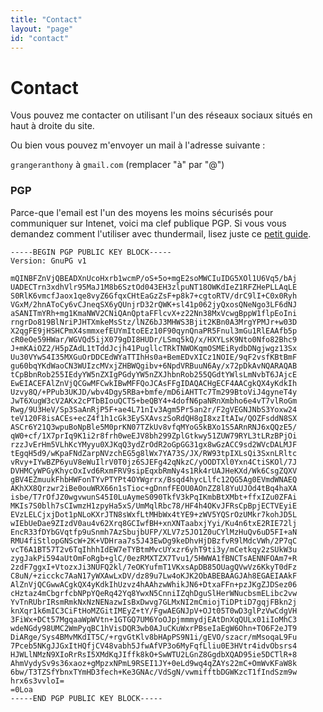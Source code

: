```yaml
---
title: "Contact"
layout: "page"
id: "contact"
---
```


# Contact

Vous pouvez me contacter on utilisant l'un des réseaux sociaux situés en haut à droite du site.

Ou bien vous pouvez m'envoyer un mail à l'adresse suivante :

`grangeranthony` à `gmail.com`
(remplacer "à" par "@")

### PGP

Parce-que l'email est l'un des moyens les moins sécurisés pour communiquer sur Intenet, voici ma clef publique PGP. Si vous vous demandez comment l'utiliser avec thundermail, lisez juste ce [petit guide](https://support.mozilla.org/en-US/kb/digitally-signing-and-encrypting-messages#w_sending-a-digitally-signed-and-or-encrypted-email).

```
-----BEGIN PGP PUBLIC KEY BLOCK-----
Version: GnuPG v1

mQINBFZnVjQBEADXnUcoHxrb1wcmP/oS+5o+mgE2soMWCIuIDG5XOl1U6Vq5/bAj
UADECTrn3xdhVlr95MaJ1M8b6SztOd043EH3zlpuNT18OWKdIeZ1RFZHePLLAqLE
S0RlK6vmcfJaox1qe8vyZ6GfqxCHtEaGzZsF+p8k7+cgtoRTV/drC9lI+C0x0Ryh
VGxM/2hnAToCy6vCJneqSX6yQUnjrD32rQWK+sl41p062jyQxosQNeNgo3LF6dNJ
aSANITmYRh+mg1KmaNWV2CNiQAnQptaFFlcvX+z22Nn38MxVcwgBppW1flpEoIni
rngrDo819BlNriPJHTXmkeMsStz/lNZ6bJ3MHWS3Bjit2KBn0A3MrgYPMJr+w03D
X2qgFE9jHSHCPmX4smmxefEUYmItoEEz10F90qynQnaPR5Fnul3mGu1RlEAAfb5p
cR0eOe59HWar/WGVQd5ijX079gDI8HUDr/LSmq5kQ/x/HXYLsK9Nto0Nfo82Bhc9
J+mKAiOZ2/H5pZAdL1tTddJcjh41PugllcTRkTNWOKqmOSMEiRydbDNgjwgz13Sx
Uu30VYw54I35MXGuOrDDCEdWYaTTIhHs0a+BemEDvXICz1NOIE/9qF2vsfKBtBmF
gu60bqYKdWaoCN3WUIzcMVxjZHBWQgibv+6NpdVRBuuN6Ay/x72pDkAvNQARAQAB
tCpBbnRob255IEdyYW5nZXIgPGdyYW5nZXJhbnRob255QGdtYWlsLmNvbT6JAjcE
EwEIACEFAlZnVjQCGwMFCwkIBwMFFQoJCAsFFgIDAQACHgECF4AACgkQX4yKdkIh
Uzvy8Q/+PPub3UKJD/wbv4Dgy5RBa+bmfe/mD6iAHTTc7Tm299BtoViJ4gyneT4y
JwT6XugW3cV2AKx2cPTbBIouQCT5+beQBY4+4dofN6paNRnXmbho6e4vT7vlRoGm
Rwg/9U3HeV/Sp3SaAnRjP5F+ae4L71nIv3Agm5Pr5an2r/F2gVEGNJNbS3Yoxw24
teV120F8isACEs+ecZ4f1h1cGk3EySXAvszSoRdQH8gI8xzItAIw/QOZFsddN8SX
ASCr6Y21Q3wpuBoNpBle5M0prKN07TZkUv8vfqMYoG5kBXo1S5ARnRNJ6xQQzE5/
qW0+cf/1X7prIq9K1i2r8frh0weEJV8bh299ZplGtkwy51ZUW79RYL3tLRzBPjOi
rzzJvErHm5VLhKcYMyyu0XJKqQ3ydZrOdR2oGpGG31gx8wGzACC9sd2WVcDALMJF
tEgqH5d9/wKpaFNdZarpNVzchEG5g8lWx7YA73S/JX/RW93tpIXLsQi3SxnLRltc
vRvy+IYwBZP6yuV8eWuIlrV0T0jz6SJEFg42qNkzC/yOODTXl0Yxn4CtiSKOl/7J
DVHMCyWPGyKhycOxIvd6RxmFRV9sipEqxbRmNy4s1Rk4rUAJHeKXd/Wk6CsgZQXV
gBV4EZmuukFhbHWFonTYvPTYPt4OYWgrrx/Bsqd4hycLlfc12QG5Ag0EVmdWNAEQ
AKhXX8Qrzwr2iBe0ouWRX66n1sTioc+gDnnfFEOU0AOnZZ8l8YuUJOd4tBq4haXA
isbe/T7rOfJZ0wgvwunS45I0LuAymeS090TkfV3kPqIKmbBtXMbt+ffxIZu0ZFAi
MKIs7S0blh7sCIwmzH1zpyHa5xS/UmMqlRbc78/HF4h4OKvJFRsCpBpjECTVEyiE
EVzLELCjxjDot1pNLoKXrJTN8sWxfLtMHbWx4tYE9+zWV5YQSrOzUMkr7kohJD5L
wIEbUeDae9ZIzdV0au4v62Xrq8GCIwfBH+xnXNTaabxjYyi/Ku4n6txE2RIE72lj
EncR33fDYbGVqtfp9uSnmh7AzSbujbUFP/XLV7z5JO1Z0uCYlMzHuQv6uD5FI+aN
RMU4fiStlopGNScW+2K+VDHraa7s5J43EwDg9keDhvHjDBzfvR9lMdcVWh/2P7qC
vcT6A1BT57T2v6TqIhhhIdEW7eTYBtmMvcUYxzr6yhT9ti3y/mCetkqy2zSUkW3u
zygJakPi594aUtOmFoRgb+glC/0ezRMXTZX7Tvu1/5HWWA1fBNCTsAENNFOAm7+R
2zdF7ggxI+VtozxJi3NUFQ2kl/7eOKYufmT1VKxsApDB85OUagQVwVz6KkyT0dFz
C8uN/+zicckc7AaN17yWXAwLxDV/dz89u7Lw4oKJK2ObABEBAAGJAh8EGAEIAAkF
AlZnVjQCGwwACgkQX4yKdkIhUzvz4hAAhzwWhikJN6+DtxaFFn+pzJKgZJDSez06
cHztaz4mCbgrfcbNPpYQeRq42Yq8YwxN5CnniIZqhDguSlHerWNucbsmELibc2vw
YvTnRUbrIRsmRmkNxNzNENazwIsBxDwvg7GLMxNI2mCmiojTiDPtiD7gqjFBkn2j
knXqr1k6mIC3CiFtHoMZGitIMEyZ+tY/FgwAEGNJpV+OJt05T0wD3glPzVwCdgVH
3FiWx+DCt57MgqaaWpWVtn+1GTGQ7UM6YoOJpjmmmydjEAtDnXqQULx01iIoMhC3
wdeNGdy98UMC2WmPyqBC1hVisDQR3wb0AJuCKuWxrPBseIaEgW6Ohn+TO6F2eJT9
DiARge/Sys4BMvMKdIT5C/+rgvGtKlv8bHApPS9N1i/gEVO/szacr/mMsoqaL9Fu
7Pceb5NKgJJGxItHQfjCV48vabh5JfwAfVP3o6MyFqfLliu0E3HVtr4idvObsrs4
HJWLlNMzN9XIoRrRsI5XMdKqJIffk8kO+SwWTU2LGnZ8GgdbXQAD95ie5DCTlR+8
AhmVydySv9s36xaoz+gMpzxNPmL9RSEI1JY+0eLd9wq4qZAYs22mC+OmWvKFaW8k
6bw/T3TZSfYbnxTYmHD3fech+Ke3GNAc/VdSgN/vwmifftbDGWKzcT1fIndSzm9w
hrx6s3vvloI=
=0Loa
-----END PGP PUBLIC KEY BLOCK-----
```